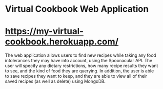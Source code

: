 # Virtual Cookbook Web Application
# https://my-virtual-cookbook.herokuapp.com/

The web application allows users to find new recipes while taking any food intolerances they may have into account, using the Spoonacular API. The user will specify any dietary restrictions, how many recipe results they want to see, and the kind of food they are querying. In addition, the user is able 
to save recipes they want to keep, and they are able to view all of their saved recipes (as well as delete) using MongoDB. 
